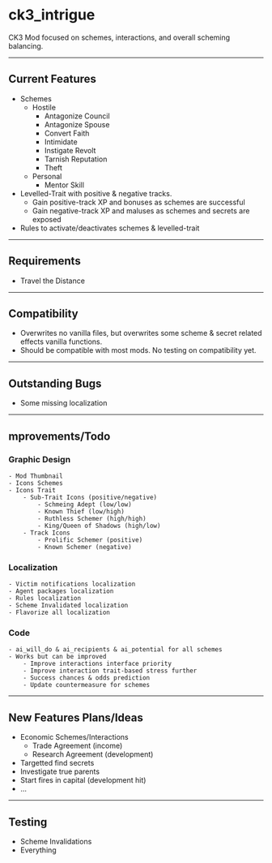 # ck3_intrigue

CK3 Mod focused on schemes, interactions, and overall scheming balancing.

------
## Current Features
- Schemes
    - Hostile
        - Antagonize Council
        - Antagonize Spouse
        - Convert Faith
        - Intimidate
        - Instigate Revolt
        - Tarnish Reputation
        - Theft
    - Personal
        - Mentor Skill
- Levelled-Trait with positive & negative tracks.
    - Gain positive-track XP and bonuses as schemes are successful
    - Gain negative-track XP and maluses as schemes and secrets are exposed
- Rules to activate/deactivates schemes & levelled-trait
------
## Requirements
- Travel the Distance
------
## Compatibility
- Overwrites no vanilla files, but overwrites some scheme & secret related effects vanilla functions.
- Should be compatible with most mods. No testing on compatibility yet.
------
## Outstanding Bugs
- Some missing localization
------
## mprovements/Todo
### Graphic Design
    - Mod Thumbnail
    - Icons Schemes
    - Icons Trait
        - Sub-Trait Icons (positive/negative)
            - Schmeing Adept (low/low)
            - Known Thief (low/high)
            - Ruthless Schemer (high/high)
            - King/Queen of Shadows (high/low)
        - Track Icons
            - Prolific Schemer (positive)
            - Known Schemer (negative)
### Localization
    - Victim notifications localization
    - Agent packages localization
    - Rules localization
    - Scheme Invalidated localization
    - Flavorize all localization
### Code
    - ai_will_do & ai_recipients & ai_potential for all schemes
    - Works but can be improved
        - Improve interactions interface priority
        - Improve interaction trait-based stress further
        - Success chances & odds prediction
        - Update countermeasure for schemes
------
## New Features Plans/Ideas 
- Economic Schemes/Interactions
	- Trade Agreement (income)
	- Research Agreement (development)
- Targetted find secrets
- Investigate true parents
- Start fires in capital (development hit)
- ... 
------
## Testing
- Scheme Invalidations
- Everything